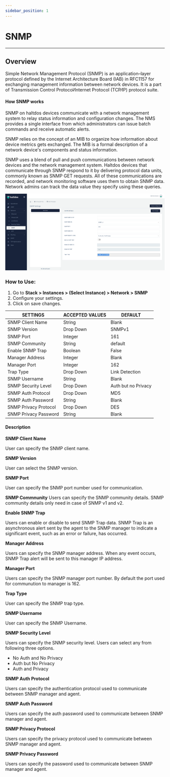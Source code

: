 ```yaml
---
sidebar_position: 1
---
```


# SNMP

---

## Overview

Simple Network Management Protocol (SNMP) is an application–layer protocol defined by the Internet Architecture Board (IAB) in RFC1157 for exchanging management information between network devices. It is a part of Transmission Control Protocol⁄Internet Protocol (TCP⁄IP) protocol suite.

#### How SNMP works

SNMP on haltdos devices communicate with a network management system to relay status information and configuration changes. The NMS provides a single interface from which administrators can issue batch commands and receive automatic alerts.

SNMP relies on the concept of an MIB to organize how information about device metrics gets exchanged. The MIB is a formal description of a network device's components and status information.

SNMP uses a blend of pull and push communications between network devices and the network management system. Haltdos devices that communicate through SNMP respond to it by delivering protocol data units, commonly known as SNMP GET requests. All of these communications are recorded, and network monitoring software uses them to obtain SNMP data. Network admins can track the data value they specify using these queries.

![snmp](/img/platform/v6/docs/snmp1.png)

### How to Use:

1. Go to **Stack > Instances > (Select Instance) > Network > SNMP**
2. Configure your settings.
3. Click on save changes.

| SETTINGS              | ACCEPTED VALUES | DEFAULT              |
|-----------------------|-----------------|----------------------|
| SNMP Client Name      | String          | Blank                |
| SNMP Version          | Drop Down       | SNMPv1               |
| SNMP Port             | Integer         | 161                  |
| SNMP  Community       | String          | default              |
| Enable SNMP Trap      | Boolean         | False                |
| Manager Address       | Integer         | Blank                |
| Manager Port          | Integer         | 162                  |
| Trap Type             | Drop Down       | Link Detection       |
| SNMP Username         | String          | Blank                |
| SNMP Security Level   | Drop Down       | Auth but no Privacy  |
| SNMP Auth Protocol    | Drop Down       | MD5                  |
| SNMP Auth Password    | String          | Blank                |
| SNMP Privacy Protocol | Drop Down       | DES                  |
| SNMP Privacy Password | String          | Blank                |

#### Description

**SNMP Client Name** 

User can specify the SNMP client name.

**SNMP Version**

User can select the SNMP version.

**SNMP Port**

User can specify the SNMP port number used for communication.

**SNMP Commnunity**
Users can specify the SNMP community details. SNMP community details only need in case of SNMP v1 and v2.

**Enable SNMP Trap**

Users can enable or disable to send SNMP Trap data. SNMP Trap is an asynchronous alert sent by the agent to the SNMP manager to indicate a significant event, such as an error or failure, has occurred.

**Manager Address**

Users can specify the SNMP manager address. When any event occurs, SNMP Trap alert will be sent to this manager IP address.

**Manager Port**

Users can specify the SNMP manager port number. By default the port used for communution to manager is 162.

**Trap Type**

User can specify the SNMP trap type.

**SNMP Username**

User can specify the SNMP Username. 

**SNMP Security Level**

Users can specify the SNMP security level. Users can select any from following three options.

- No Auth and No Privacy
- Auth but No Privacy
- Auth and Privacy

**SNMP Auth Protocol**

Users can specify the authentication protocol used to communicate between SNMP manager and agent.

**SNMP Auth Password**

Users can specify the auth password used to communicate between SNMP manager and agent.

**SNMP Privacy Protocol**

Users can specify the privacy protocol used to communicate between SNMP manager and agent.

**SNMP Privacy Password**

Users can specify the password used to communicate between SNMP manager and agent.
